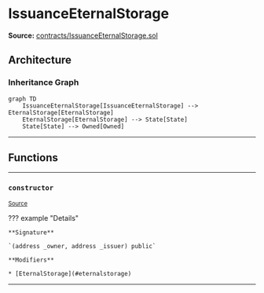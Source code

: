 # IssuanceEternalStorage

**Source:** [contracts/IssuanceEternalStorage.sol](https://github.com/Synthetixio/synthetix/tree/develop/contracts/IssuanceEternalStorage.sol)

## Architecture

### Inheritance Graph

```mermaid
graph TD
    IssuanceEternalStorage[IssuanceEternalStorage] --> EternalStorage[EternalStorage]
    EternalStorage[EternalStorage] --> State[State]
    State[State] --> Owned[Owned]
```

---

## Functions

---

### `constructor`
<sub>[Source](https://github.com/Synthetixio/synthetix/tree/develop/contracts/IssuanceEternalStorage.sol#L11)</sub>

??? example "Details"

    **Signature**

    `(address _owner, address _issuer) public`

    **Modifiers**

    * [EternalStorage](#eternalstorage)

---

